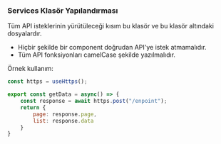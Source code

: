 ### Services Klasör Yapılandırması

Tüm API isteklerinin yürütüleceği kısım bu klasör ve bu klasör altındaki dosyalardır.

- Hiçbir şekilde bir component doğrudan API'ye istek atmamalıdır.
- Tüm API fonksiyonları camelCase şekilde yazılmalıdır.

Örnek kullanım:

```javascript
const https = useHttps();

export const getData = async() => {
    const response = await https.post("/enpoint");
    return {
        page: response.page,
        list: response.data
    }
}
```
